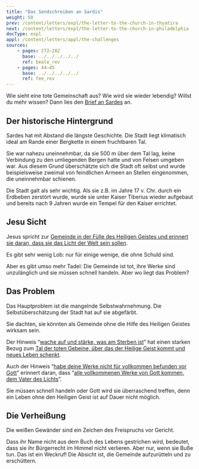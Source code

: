 ```yaml
---
title: "Das Sendschreiben an Sardis"
weight: 50
prev: /content/letters/expl/the-letter-to-the-church-in-thyatira
next: /content/letters/expl/the-letter-to-the-church-in-philadelphia
docType: expl
appl: /content/letters/appl/the-challenges
sources: 
    - pages: 272–282
      base: ../../../../../
      ref: beale_rev
    - pages: 44–45
      base: ../../../../../
      ref: fee_rev
---
```


Wie sieht eine tote Gemeinschaft aus? Wie wird sie wieder lebendig? Willst du mehr wissen? Dann lies den [Brief an Sardes](https://www.bibleserver.com/SLT/Offenbarung3%2C1-6) an.

## Der historische Hintergrund

<a name="9a3a"></a>
Sardes hat mit Abstand die längste Geschichte. Die Stadt liegt klimatisch ideal am Rande einer Bergkette in einem fruchtbaren Tal.

Sie war nahezu uneinnehmbar, da sie 500 m über dem Tal lag, keine Verbindung zu den umliegenden Bergen hatte und von Felsen umgeben war. Aus diesem Grund überschätzte sich die Stadt oft selbst und wurde beispielsweise zweimal von feindlichen Armeen an Stellen eingenommen, die uneinnehmbar schienen.

Die Stadt galt als sehr wichtig. Als sie z.B. im Jahre 17 v. Chr. durch ein Erdbeben zerstört wurde, wurde sie unter Kaiser Tiberius wieder aufgebaut und bereits nach 9 Jahren wurde ein Tempel für den Kaiser errichtet.

## Jesu Sicht

<a name="4d09"></a>
Jesus spricht zur [Gemeinde in der Fülle des Heiligen Geistes und erinnert sie daran, dass sie das Licht der Welt sein sollen](https://www.bibleserver.com/SLT/Offenbarung3%2C1).

Es gibt sehr wenig Lob: nur für einige wenige, die ohne Schuld sind.

Aber es gibt umso mehr Tadel: Die Gemeinde ist tot, ihre Werke sind unzulänglich und sie müssen schnell handeln. Aber wo liegt das Problem?

## Das Problem

<a name="c0b1"></a>
Das Hauptproblem ist die mangelnde Selbstwahrnehmung. Die Selbstüberschätzung der Stadt hat auf sie abgefärbt.

Sie dachten, sie könnten als Gemeinde ohne die Hilfe des Heiligen Geistes wirksam sein.

Der Hinweis “[wache auf und stärke, was am Sterben ist](https://www.bibleserver.com/SLT/Offenbarung3%2C1-2)” hat einen starken Bezug zum [Tal der toten Gebeine, über das der Heilige Geist kommt und neues Leben schenkt](https://www.bibleserver.com/SLT/Hesekiel37).

Auch der Hinweis “[habe deine Werke nicht für vollkommen befunden vor Gott](https://www.bibleserver.com/SLT/Offenbarung3%2C2)” erinnert daran, dass “[alle vollkommenen Werke von Gott kommen, dem Vater des Lichts](https://www.bibleserver.com/SLT/Jakobus1%2C17)”.

Sie müssen schnell handeln oder Gott wird sie überraschend treffen, denn ein Leben ohne den Heiligen Geist ist auf Dauer nicht möglich.

## Die Verheißung

<a name="1e06"></a>
Die weißen Gewänder sind ein Zeichen des Freispruchs vor Gericht.

Dass ihr Name nicht aus dem Buch des Lebens gestrichen wird, bedeutet, dass sie ihr Bürgerrecht im Himmel nicht verlieren. Aber nur, wenn sie Buße tun. Das ist ein Weckruf! Die Absicht ist, die Gemeinde aufzurütteln und zu erschüttern.
